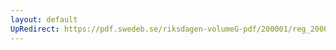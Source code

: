 ```yaml
---
layout: default
UpRedirect: https://pdf.swedeb.se/riksdagen-volumeG-pdf/200001/reg_200001/reg_200001_0352.pdf
---
```

